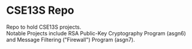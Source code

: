 # CSE13S Repo

Repo to hold CSE13S projects. <br />
Notable Projects include RSA Public-Key Cryptography Program (asgn6) and Message Filtering ("Firewall") Program (asgn7).
